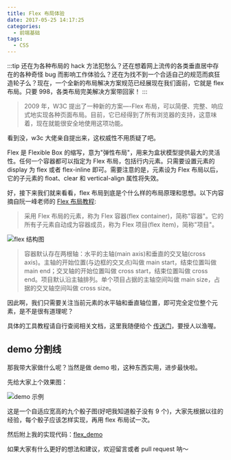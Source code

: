 ```yaml
---
title: Flex 布局体验
date: 2017-05-25 14:17:25
categories: 
  - 前端基础
tags: 
  - CSS
---
```


:::tip
还在为各种布局的 hack 方法犯愁么？还在想着网上流传的各类垂直居中存在的各种奇怪 bug 而影响工作体验么？还在为找不到一个合适自己的规范而疯狂造轮子么？现在，一个全新的布局解决方案规范已经展现在我们面前，它就是 flex 布局。只要 998，各类布局完美解决方案带回家！
:::

<!-- more -->

> 2009 年，W3C 提出了一种新的方案—-Flex 布局，可以简便、完整、响应式地实现各种页面布局。目前，它已经得到了所有浏览器的支持，这意味着，现在就能很安全地使用这项功能。

看到没，w3c 大佬亲自提出来，这权威性不用质疑了吧。

Flex 是 Flexible Box 的缩写，意为"弹性布局"，用来为盒状模型提供最大的灵活性。任何一个容器都可以指定为 Flex 布局，包括行内元素。只需要设置元素的 display 为 flex 或者 flex-inline 即可。需要注意的是，元素设为 Flex 布局以后，它的子元素的 float、clear 和 vertical-align 属性将失效。

好，接下来我们就来看看，flex 布局到底是个什么样的布局原理和思想。以下内容摘自阮一峰老师的 [Flex 布局教程](http://www.ruanyifeng.com/blog/2015/07/flex-grammar.html?utm_source=tuicool):

>采用 Flex 布局的元素，称为 Flex 容器(flex container)，简称"容器"。它的所有子元素自动成为容器成员，称为 Flex 项目(flex item)，简称"项目"。

![flex 结构图](https://cdn.jsdelivr.net/gh/realDuang/blog-storage/images/flex-02.png)

>容器默认存在两根轴：水平的主轴(main axis)和垂直的交叉轴(cross axis)。主轴的开始位置(与边框的交叉点)叫做 main start，结束位置叫做 main end；交叉轴的开始位置叫做 cross start，结束位置叫做 cross end。项目默认沿主轴排列。单个项目占据的主轴空间叫做 main size，占据的交叉轴空间叫做 cross size。

因此啊，我们只需要关注当前元素的水平轴和垂直轴位置，即可完全定位整个元素，是不是很有道理呢？

具体的工具教程请自行查阅相关文档，这里我随便给个 [传送门](http://www.runoob.com/w3cnote/flex-grammar.html)，要授人以渔喔。

demo 分割线
---

那我带大家做什么呢？当然是做 demo 啦，这种东西实用，进步最快啦。

先给大家上个效果图：

![demo 示例](https://cdn.jsdelivr.net/gh/realDuang/blog-storage/images/flex-01.png)

这是一个自适应宽高的九个骰子图(好吧我知道骰子没有 9 个)，大家先根据以往的经验，每个骰子应该怎样实现，再用 flex 布局试一次。

然后附上我的实现代码：[flex_demo](https://github.com/realDuang/blog-storage/master/flex-test.html)

如果大家有什么更好的想法和建议，欢迎留言或者 pull request 呐～
